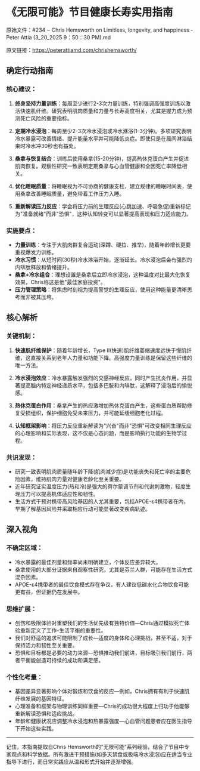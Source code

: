 # 《无限可能》节目健康长寿实用指南

原始文件：#234 ‒ Chris Hemsworth on Limitless, longevity, and happiness - Peter Attia (3_20_2025 9：50：30 PM).md

原文链接：https://peterattiamd.com/chrishemsworth/

## 确定行动指南

### 核心建议：

1. **终身坚持力量训练**：每周至少进行2-3次力量训练，特别强调高强度训练以激活快速肌纤维。研究表明肌肉质量和力量与长寿高度相关，尤其是握力成为预测死亡风险的重要指标。

2. **定期冷水浸泡**：每周至少2-3次冷水浸泡或冷水淋浴(1-3分钟)。多项研究表明冷水暴露可改善情绪、提升能量水平并可能降低炎症。即使只是在晨间淋浴结束时冷水冲30秒也有益处。

3. **桑拿与恢复结合**：训练后使用桑拿(15-20分钟)，提高热休克蛋白产生并促进肌肉恢复。观察性研究一致表明定期桑拿与心血管健康和全因死亡率降低相关。

4. **优化睡眠质量**：将睡眠视为不可协商的健康支柱，建立规律的睡眠时间表，使用桑拿改善睡眠质量，避免带着工作压力入睡。

5. **重新解读压力反应**：学会将压力前的生理反应(心跳加速、呼吸急促)重新标记为"准备就绪"而非"恐惧"，这种认知转变可以显著提高表现和压力适应能力。

### 实施要点：

- **力量训练**：专注于大肌肉群复合运动(深蹲、硬拉、推举)，随着年龄增长更要重视爆发力训练。
- **冷水习惯**：从短时间(30秒)冷水淋浴开始，逐渐延长。冷水浸泡后会有强烈的内啡肽释放和情绪提升。
- **桑拿+冷水组合**：理想设置是桑拿后立即冷水浸泡，这种温度对比最大化恢复效果，Chris称这是他"最佳家庭投资"。
- **压力管理策略**：将焦虑时刻视为提高警觉的生理反应，使用这种能量更清晰思考而非被其压垮。

## 核心解析

### 关键机制：

1. **快速肌纤维保护**：随着年龄增长，Type II(快速)肌纤维萎缩速度远快于慢肌纤维，这直接关系到老年人力量和功能下降。高强度力量训练是保留这些纤维的唯一方法。

2. **冷水浸泡效应**：冷水暴露触发强烈的交感神经反应，同时产生抗炎作用，并显著提高脑内特定神经递质水平，包括多巴胺和内啡肽，这解释了浸泡后的愉悦感。

3. **热休克蛋白作用**：桑拿产生的热应激增加热休克蛋白产生，这些蛋白质帮助修复受损组织，保护细胞免受未来压力，并可能延缓细胞老化过程。

4. **认知框架影响**：将压力反应重新解读为"兴奋"而非"恐惧"可改变相同生理反应的心理影响和实际表现，这不仅是心态问题，而是影响执行功能的生物学过程。

### 共识发现：

- 研究一致表明肌肉质量随年龄下降(肌肉减少症)是功能丧失和死亡率的主要危险因素，维持肌肉力量对健康老龄化至关重要。
- 近年研究证实温度压力(热和冷)是强大的荷尔蒙调节剂和代谢刺激物，轻度生理压力可以提高机体适应性和韧性。
- 生活方式干预对携带高风险基因的人尤其重要，包括APOE-ε4携带者在内，早期了解基因风险并采取相应行动可能显著改变疾病轨迹。

## 深入视角

### 不确定区域：

- 冷水暴露的最佳剂量和频率尚未明确建立，个体反应差异较大。
- 桑拿使用的大部分证据来自观察性研究，尤其是芬兰人群，可能存在生活方式混杂因素。
- APOE-ε4携带者的最佳饮食模式存在争议，有人建议低碳水化合物饮食可能更有益，但证据仍在发展中。

### 思维扩展：

- 创伤和极限体验对重塑我们的生活优先级有独特价值—Chris通过模拟死亡体验重新定义了工作-生活平衡的重要性。
- 我们对舒适的追求可能限制了成长—适度的身体和心理挑战，甚至不适，对于保持活力和韧性至关重要。
- 恐惧和目标都是必要的动力来源—恐惧推动我们前进，目标吸引我们前行，两者平衡能创造可持续的成功和满足感。

### 个性化考量：

- 基因差异显著影响个体对锻炼和饮食的反应—例如，Chris拥有有利于快速肌纤维发展的基因特征。
- 心理准备和框架与物理训练同样重要—Chris的成功很大程度上归功于他能够重新解读恐惧和适应挑战。
- 年龄和健康状况应调整冷水浸泡和热暴露强度—心血管问题患者应在医生指导下开始这些实践。

---

记住，本指南提取自Chris Hemsworth的"无限可能"系列经验，结合了节目中专家观点和科学依据。所有激进干预措施(如多天禁食或极端冷水浸泡)应在适当专业指导下进行，而日常实践应从温和形式开始并逐渐增强。